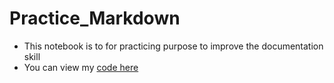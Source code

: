 # Practice_Markdown

* This notebook is to for practicing purpose to improve the documentation skill
* You can view my [code here](https://mybinder.org/v2/gh/ipython/ipython-in-depth/b2f9442aa52118dec44ccb0ee749ea63ac578bba?filepath=binder%2FHello_World.ipynb)
